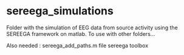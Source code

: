 # sereega_simulations
Folder with the simulation of EEG data from source activity using the SEREEGA framework on matlab.
To use with other folders...

Also needed : 
sereega_add_paths.m file
sereega toolbox
